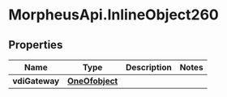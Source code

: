 # MorpheusApi.InlineObject260

## Properties

Name | Type | Description | Notes
------------ | ------------- | ------------- | -------------
**vdiGateway** | [**OneOfobject**](OneOfobject.md) |  | 


